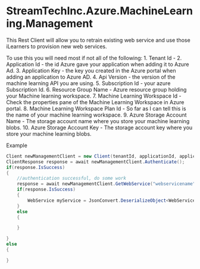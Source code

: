 # StreamTechInc.Azure.MachineLearning.Management
This Rest Client will allow you to retrain existing web service and use those iLearners to provision new web services.

To use this you will need most if not all of the following:
    1. Tenant Id - 
    2. Application Id - the id Azure gave your application when adding it to Azure Ad.
    3. Application Key - the key you created in the Azure portal when adding an application to Azure AD.
    4. Api Version - the version of the machine learning API you are using.
    5. Subscription Id - your azure Subscription Id.
    6. Resource Group Name - Azure resource group holding your Machine learning workspace.
    7. Machine Learning Workspace Id - Check the properties pane of the Machine Learning Workspace in Azure portal.
    8. Machine Learning Workspace Plan Id - So far as I can tell this is the name of your machine learning workspace.
    9. Azure Storage Account Name - The storage account name where you store your machine learning blobs.
    10. Azure Storage Account Key - The storage account key where you store your machine learning blobs.

Example

``` c#
Client newManagementClient = new Client(tenantId, applicationId, applicaitonKey, apiVersion);
ClientResponse response = await newManagementClient.Authenticate();
if(response.IsSuccess)
{
    //authentication successful, do some work
    response = await newManagementClient.GetWebService("webservicename", subscriptionId, resourceGroupName);
    if(response.IsSuccess)
    {
        WebService myService = JsonConvert.DeserializeObject<WebService>(response.ResponseMessage);
    }
    else
    {

    }

}
else
{

}

```